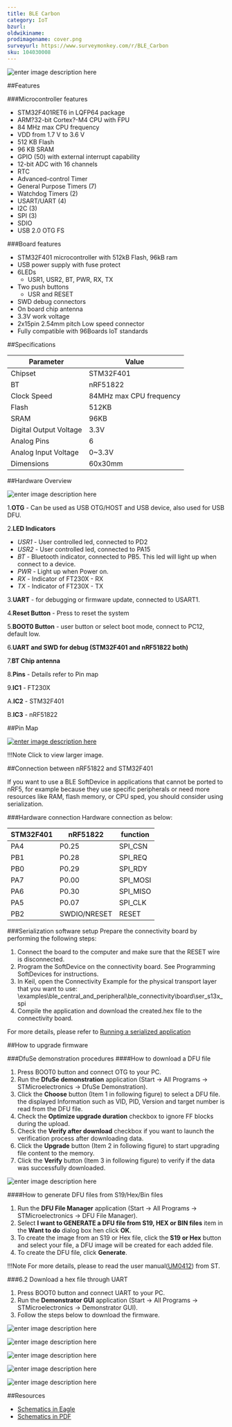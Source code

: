 ```yaml
---
title: BLE Carbon
category: IoT
bzurl: 
oldwikiname: 
prodimagename: cover.png
surveyurl: https://www.surveymonkey.com/r/BLE_Carbon
sku: 104030008
---
```


![enter image description here](https://raw.githubusercontent.com/SeeedDocument/BLE-Carbon/master/img/cover.png)

##Features

###Microcontroller features
* STM32F401RET6 in LQFP64 package
* ARM?32-bit Cortex?-M4 CPU with FPU
* 84 MHz max CPU frequency
* VDD from 1.7 V to 3.6 V
* 512 KB Flash
* 96 KB SRAM
* GPIO (50) with external interrupt capability
* 12-bit ADC with 16 channels
* RTC
* Advanced-control Timer
* General Purpose Timers (7)
* Watchdog Timers (2)
* USART/UART (4)
* I2C (3)
* SPI (3)
* SDIO
* USB 2.0 OTG FS

###Board features
* STM32F401 microcontroller with 512kB Flash, 96kB ram
* USB power supply with fuse protect
* 6LEDs
    * USR1, USR2, BT, PWR, RX, TX
* Two push buttons
    * USR and RESET
* SWD debug connectors
* On board chip antenna
* 3.3V work voltage
* 2x15pin 2.54mm pitch Low speed connector
* Fully compatible with 96Boards IoT standards

##Specifications

|Parameter|Value|
|------------|------|
|Chipset	|STM32F401|
|BT	|nRF51822|
|Clock Speed|	84MHz max CPU frequency|
|Flash|	512KB|
|SRAM	|96KB|
|Digital Output Voltage	|3.3V|
|Analog Pins|	6|
|Analog Input Voltage|	0~3.3V|
|Dimensions|	60x30mm|


##Hardware Overview

![enter image description here](https://raw.githubusercontent.com/SeeedDocument/BLE-Carbon/master/img/hw.png)

1.**OTG** - Can be used as USB OTG/HOST and USB device, also used for USB DFU.

2.**LED Indicators**

* *USR1* - User controlled led, connected to PD2
* *USR2* - User controlled led, connected to PA15
* *BT* - Bluetooth indicator, connected to PB5. This led will light up when connect to a device.
* *PWR* - Light up when Power on.
* *RX* - Indicator of FT230X - RX
* *TX* - Indicator of FT230X - TX

3.**UART** - for debugging or firmware update, connected to USART1.

4.**Reset Button** - Press to reset the system

5.**BOOT0 Button** - user button or select boot mode, connect to PC12, default low.

6.**UART and SWD for debug (STM32F401 and nRF51822 both)**

7.**BT Chip antenna**

8.**Pins** - Details refer to Pin map

9.**IC1** - FT230X

A.**IC2** - STM32F401

B.**IC3** - nRF51822


##Pin Map

[![enter image description here](https://raw.githubusercontent.com/SeeedDocument/BLE-Carbon/master/img/pinout.png)](https://raw.githubusercontent.com/SeeedDocument/BLE-Carbon/master/img/pinout.png)

!!!Note
    Click to view larger image.

##Connection between nRF51822 and STM32F401

If you want to use a BLE SoftDevice in applications that cannot be ported to nRF5, for example because they use specific peripherals or need more resources like RAM, flash memory, or CPU sped, you should consider using serialization.

###Hardware connection
Hardware connection as below:

|STM32F401	|nRF51822|	function |
|----------------|------------|-------------|
|PA4	|P0.25	|SPI_CSN |
|PB1	|P0.28	|SPI_REQ |
|PB0	|P0.29	|SPI_RDY |
|PA7	|P0.00	|SPI_MOSI |
|PA6	|P0.30	|SPI_MISO |
|PA5	|P0.07	|SPI_CLK |
|PB2	|SWDIO/NRESET|	RESET |

###Serialization software setup
Prepare the connectivity board by performing the following steps:

1.	Connect the board to the computer and make sure that the RESET wire is disconnected.
2.	Program the SoftDevice on the connectivity board. See Programming SoftDevices for instructions.
3.	In Keil, open the Connectivity Example for the physical transport layer that you want to use: <InstallFolder>\examples\ble_central_and_peripheral\ble_connectivity\board\ser_s13x_spi
4.	 Compile the application and download the created.hex file to the connectivity board.

For more details, please refer to [Running a serialized application](http://infocenter.nordicsemi.com/index.jsp?topic=/com.nordic.infocenter.s130.api.v2.0.0/index.html)

##How to upgrade firmware

###DfuSe demonstration procedures
####How to download a DFU file
1.	Press BOOT0 button and connect OTG to your PC.
2.	Run the **DfuSe demonstration** application (Start -> All Programs -> STMicroelectronics -> DfuSe Demonstration).
3.	Click the **Choose** button (Item 1 in following figure) to select a DFU file. the displayed Information such as VID, PID, Version and target number is read from the DFU file.
4.	Check the **Optimize upgrade duration** checkbox to ignore FF blocks during the upload.
5.	Check the **Verify after download** checkbox if you want to launch the verification process after downloading data.
6.	Click the **Upgrade** button (Item 2 in following figure) to start upgrading file content to the memory.
7.	Click the **Verify** button (Item 3 in following figure) to verify if the data was successfully downloaded.

![enter image description here](https://raw.githubusercontent.com/SeeedDocument/BLE-Carbon/master/img/6_1.png)

####How to generate DFU files from S19/Hex/Bin files
1.	Run the **DFU File Manager** application (Start -> All Programs -> STMicroelectronics -> DFU File Manager).
2.	Select **I want to GENERATE a DFU file from S19, HEX or BIN files** item in the **Want to do** dialog box hen click **OK**.
3.	To create the image from an S19 or Hex file, click the **S19 or Hex** button and select your file, a DFU image will be created for each added file.
4.	To create the DFU file, click **Generate**.


!!!Note
     For more details, please to read the user manual([UM0412](http://www.st.com/content/ccc/resource/technical/document/user_manual/3f/61/72/ff/c5/5a/4a/7b/CD00155676.pdf/files/CD00155676.pdf/jcr:content/translations/en.CD00155676.pdf)) from ST.

###6.2	Download a hex file through UART

1.	Press BOOT0 button and connect UART to your PC.
2.	Run the **Demonstrator GUI** application (Start -> All Programs -> STMicroelectronics -> Demonstrator GUI).
3.	Follow the steps below to download the firmware.

![enter image description here](https://raw.githubusercontent.com/SeeedDocument/BLE-Carbon/master/img/6_2_1.png)

![enter image description here](https://raw.githubusercontent.com/SeeedDocument/BLE-Carbon/master/img/6_2_2.png)

![enter image description here](https://raw.githubusercontent.com/SeeedDocument/BLE-Carbon/master/img/6_2_3.png)

![enter image description here](https://raw.githubusercontent.com/SeeedDocument/BLE-Carbon/master/img/6_2_4.png)

![enter image description here](https://raw.githubusercontent.com/SeeedDocument/BLE-Carbon/master/img/6_2_5.png)


##Resources

* [Schematics in Eagle](https://github.com/SeeedDocument/BLE-Carbon/raw/master/res/eagle.zip)
* [Schematics in PDF](https://github.com/SeeedDocument/BLE-Carbon/raw/master/res/BLE%20Carbon%20v1.0_SCH.pdf)